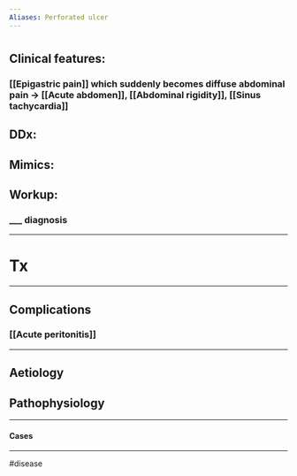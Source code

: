 ```yaml
---
Aliases: Perforated ulcer
---
```

# 
## Clinical features:
### [[Epigastric pain]] which suddenly becomes diffuse abdominal pain -> [[Acute abdomen]], [[Abdominal rigidity]], [[Sinus tachycardia]]
## DDx:
###
## Mimics:
###
## Workup:
### ___ diagnosis
---
# Tx

---
## Complications
### [[Acute peritonitis]]

---
## Aetiology
## Pathophysiology

---
#### Cases


---
#disease 